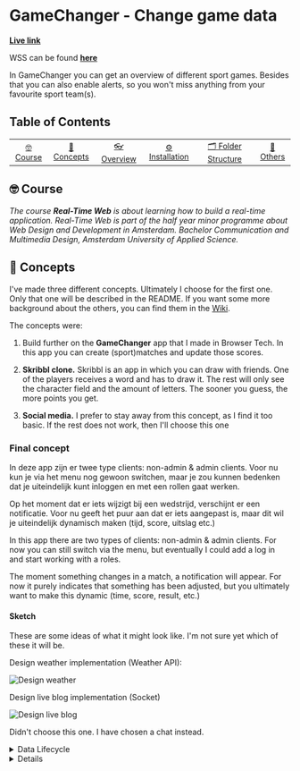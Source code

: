 
# GameChanger - Change game data

**[Live link](https://gamechanger-rtw.herokuapp.com/)**

WSS can be found **[here](https://github.com/jochemvogel/gamechanger-wss)**

In GameChanger you can get an overview of different sport games. Besides that you can also enable alerts, so you won't miss anything from your favourite sport team(s).

## Table of Contents

<table>

<tr>
    <td align="center"><a href="#nerd_face-usage">🤓 Course <a></td>
    <td align="center"><a href="#dizzy-concepts">💫 Concepts <a></td>
    <td align="center"><a href="#eyeglasses-overview"> 👓 Overview <a></td>
    <td align="center"><a href="#gear-installation">⚙️ Installation<a></td>
    <td align="center"><a href="#open_file_folder-folder-structure">🗂 Folder Structure<a></td>
    <td align="center"><a href="#anger-others">💢 Others<a></td>
</tr>

</table>

## :nerd_face: Course

_The course **Real-Time Web** is about learning how to build a real-time application. Real-Time Web is part of the half year minor programme about Web Design and Development in Amsterdam. Bachelor Communication and Multimedia Design, Amsterdam University of Applied Science._

## :dizzy: Concepts

I've made three different concepts. Ultimately I choose for the first one. Only that one will be described in the README. If you want some more background about the others, you can find them in the [Wiki](https://github.com/jochemvogel/gamechanger-rtw/wiki/Concepts).

The concepts were:

1. Build further on the **GameChanger** app that I made in Browser Tech. In this app you can create (sport)matches and update those scores.

2. **Skribbl clone.** Skribbl is an app in which you can draw with friends. One of the players receives a word and has to draw it. The rest will only see the character field and the amount of letters. The sooner you guess, the more points you get.

3. **Social media.** I prefer to stay away from this concept, as I find it too basic. If the rest does not work, then I'll choose this one

### Final concept

In deze app zijn er twee type clients: non-admin & admin clients. Voor nu kun je via het menu nog gewoon switchen, maar je zou kunnen bedenken dat je uiteindelijk kunt inloggen en met een rollen gaat werken.

Op het moment dat er iets wijzigt bij een wedstrijd, verschijnt er een notificatie. Voor nu geeft het puur aan dat er iets aangepast is, maar dit wil je uiteindelijk dynamisch maken (tijd, score, uitslag etc.)

In this app there are two types of clients: non-admin & admin clients. For now you can still switch via the menu, but eventually I could add a log in and start working with a roles.

The moment something changes in a match, a notification will appear. For now it purely indicates that something has been adjusted, but you ultimately want to make this dynamic (time, score, result, etc.)

#### Sketch

These are some ideas of what it might look like. I'm not sure yet which of these it will be.

Design weather implementation (Weather API):

![Design weather](https://i.ibb.co/Byt5dzQ/Screenshot-2021-04-12-at-17-31-59.png)

Design live blog implementation (Socket)

![Design live blog](https://i.ibb.co/n8473D2/Screenshot-2021-04-12-at-18-29-29.png)

Didn't choose this one. I have chosen a chat instead.

<details>

<summary>Data Lifecycle</summary>

Extra note: the dotted line is the socket connection

![Data Lifecycle](https://i.ibb.co/3kgP4T8/data-lifecycle-diagram.png)

**Socket Events**

*match-updated*
When a match is updated this event will be fired/emitted. It takes the match (object) as parameter.


*chat-message*
When there is a new chat message this event will be fired/emitted. It takes the userName, chatMessage and the matchId as parameters.

*new-match*
When there is a new match created this event will be fired/emitted. No parameters, just the event.

Code examples can be found in the [Wiki](https://github.com/jochemvogel/gamechanger-rtw/wiki/Data-Lifecycle-Diagram).

</details>

<details>

<details>

<summary>API</summary>

The API that I'm going to use is the [Open Weather Map API](https://openweathermap.org/current).

Unfortunately, it is only possible to retrieve the current weather (for free). If you want to look ahead, you unfortunately have to pay. However, it is possible to use the ** One Call API ** with the free version. I still have to delve into this, so I will expand this piece.

In the Free tier you can make 1,000,000 requests / month & 60 requests / minute. This is more than enough. If you want to know more about the rate limit of the API, you can find it [here](https://openweathermap.org/price).

<details>

<summary>Example Response</summary>

**Input**: Amsterdam

**Output**:

```json
{
    "coord": {
        "lon": 4.8897,
        "lat": 52.374
    },
    "weather": [
        {
            "id": 801,
            "main": "Clouds",
            "description": "few clouds",
            "icon": "02d"
        }
    ],
    "base": "stations",
    "main": {
        "temp": 282.21,
        "feels_like": 279.71,
        "temp_min": 282.04,
        "temp_max": 282.59,
        "pressure": 1032,
        "humidity": 49
    },
    "visibility": 10000,
    "wind": {
        "speed": 4.63,
        "deg": 300
    },
    "clouds": {
        "all": 20
    },
    "dt": 1618323113,
    "sys": {
        "type": 1,
        "id": 1524,
        "country": "NL",
        "sunrise": 1618289221,
        "sunset": 1618338866
    },
    "timezone": 7200,
    "id": 2759794,
    "name": "Amsterdam",
    "cod": 200
}
```

</details>

**Additional explanation:**

Unites:

-   `main.temp`: Kelvin (The formula to Celsius is _℃ = K - 273.15_)
-   `wind.speed`: meter/second
-   `clouds.all`: Percentage

![API model](https://i.ibb.co/sPrFx5t/data-model.jpg)

</details>

## :eyeglasses: Overview

### Screenshot

<details>

<summary>Screenshot app</summary>

![Screenshot app](https://raw.githubusercontent.com/jochemvogel/bt-eindopdracht/master/docs/screenshots/Screenshot%202021-03-28%20at%2020.01.26.png)

</details>

### Design

<details>

<summary>First sketch design</summary>

![First sketch design](https://i.ibb.co/LpLfNCF/Screenshot-2021-03-23-at-20-24-01.png)

</details>

## :gear: Installation

### Get it local

This app is made with vanilla JS (frontend) and NodeJS (backend).

#### 1). Clone the repository

`git clone https://github.com/jochemvogel/gamechanger-rtw.git `

#### 2). Install dependencies

`npm install`

#### 3). Get an API key

Go to [Openweathermap.org](gamechanger-rtw), click on **Sign In** in the top right corner and click on **Create an Account**. When you've done this, go to your account on the website, select `My API Keys` and create one.

This project uses the **Current Weather Data** endpoint. The free tier has a limit of 60 calls/minute and 1.000.000 calls/month.

Copy the `.env.example` file, change the name to `.env` and update the value of the `API_KEY=` to the API key you got from RapidApi. Then set `IS_DEVELOPMENT` to `true` in your own `.env`.

#### 4). Connect the database

In this project Firebase is used. In order to make it work, you only need the API KEY of this database. You can ask the owner of this repository for the key.

#### 4a). Connect your own database

It's also possible to connect your own (Firebase) database. You need to create a Realtime Database on Firebase by yourself and add the credentials/config in the [`/models/firebase.js`](https://github.com/jochemvogel/gamechanger-rtw/blob/main/models/firebase.js) file.

You won't get the same matches, but you can get this project locally.

#### 5). Start development environment

`npm run dev` (Will build & watch automatically)

#### 6). Watch files (manual)

`npm run watch`

#### 7). Build files (manual)

`npm run build`



## :open_file_folder: Folder Structure

<details>

<summary>Screenshot folder structure</summary>

![Folder structure](https://i.ibb.co/sJqbKB9/Screenshot-2021-04-26-at-16-57-40.png)

</details>

### `/models`

All the data is getting fetch (and processed) in this folder. The (match) data from `data.json` is also retrieved from here.

### `/views`

All the (EJS) views can be found here. There is a `/pages` and a `/partials` folder located.

### `/controllers`

The render controller is located in this folder. Controllers are the 'middleman' between the views & models and reacts to user interaction.

### `/routes`

All the routes (with it's render functions) are located in `routes/routes.js`.

### `/scripts`

Here are all the build scripts located. More information about those build scripts can be found later in the README.

### `/data`

All the data is stored in a file right now. Will add a (Firebase) database later on

### `/src`
All the js, css and assets are located in this folder. When you build, those files will be optimized and placed in the `/public` folder. All the files in thet `src/assets/` folder will be place in the 'root' of `/public`. The rest will be placed in their dedicated folder.

### `/public`
This folder is not visible (on default). After you build, the `/public` folder will be created.

# :anger: Others

## Build Scripts

I use some (gulp) build scripts to make the folder structure more clear.

##### [`scripts/build-js.js`](https://github.com/jochemvogel/gamechanger-rtw/blob/master/scripts/build-js.js)

All the (client side) scripts are getting concatenated and minified (`terser`) to one file (`bundle.min.js`) and placed in the `public/js` directory.

##### [`scripts/build-css.js`](https://github.com/jochemvogel/gamechanger-rtw/blob/master/scripts/build-css.js)

First all the css is getting concatenated, then it's getting formatted (with cleanCSS) and eventually it's getting post processed (with autoprefixer). The bundled file will be placed in the `public/css` directory.

##### [`scripts/build-assets.js`](https://github.com/jochemvogel/gamechanger-rtw/blob/master/scripts/build-assets.js)

It copies all the assets and place it in the `/public` folder. There is also another script named `build-img.js`. It's basically doing the same, but it has a different output directory.

## Sources

- Stackoverflow ❤️ ([https://stackoverflow.com/](https://stackoverflow.com/))
- OpenWeatherAPI Docs ([https://openweathermap.org/](https://openweathermap.org/))
- Firebase Docs ([https://firebase.google.com/docs/database/web/start](https://firebase.google.com/docs/database/web/start))
- Notification API Docs ([https://developer.mozilla.org/en-US/docs/Web/API/Notification](https://developer.mozilla.org/en-US/docs/Web/API/Notification))
- Socket IO Docs ([https://socket.io/](https://socket.io/))
